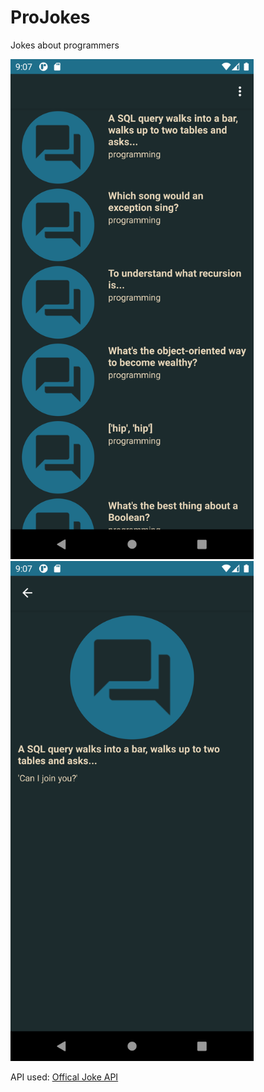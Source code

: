 # ProJokes
Jokes about programmers

<p float="left">
  <img src="images/Screenshot_1.png" height="800" />    
  <img src="images/Screenshot_2.png" height="800" />
</p>

API used:
[Offical Joke API](https://github.com/15Dkatz/official_joke_api)
